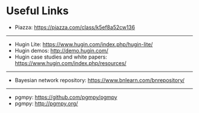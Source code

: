 # Useful Links

* Piazza: https://piazza.com/class/k5ef8a52cw136
---

* Hugin Lite: https://www.hugin.com/index.php/hugin-lite/
* Hugin demos: http://demo.hugin.com/
* Hugin case studies and white papers: https://www.hugin.com/index.php/resources/
---

* Bayesian network repository: https://www.bnlearn.com/bnrepository/
---

* pgmpy: https://github.com/pgmpy/pgmpy
* pgmpy: http://pgmpy.org/
